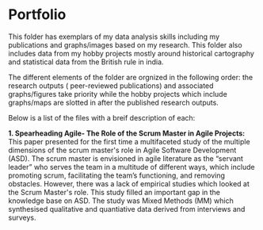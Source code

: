 # Portfolio
This folder has exemplars of my data analysis skills including my publications and graphs/images based on my research. This folder also includes data from my hobby projects mostly around historical cartography and statistical data from the British rule in india.

The different elements of the folder are orgnized in the following order: the research outputs ( peer-reviewed publications) and associated graphs/figures take priority while the hobby projects which include graphs/maps are slotted in after the published research outputs. 

Below is a list of the files with a breif description of each:

**1. Spearheading Agile- The Role of the Scrum Master in Agile Projects:** This paper presented for the first time a multifaceted study of the multiple dimensions of the scrum master's role in Agile Software Development (ASD). The scrum master is envisioned in agile literature as the “servant leader” who serves the team in a multitude of different ways, which include promoting scrum, facilitating the team’s functioning, and removing obstacles. However, there was a lack of empirical studies which looked at the Scrum Master's role. This study filled an important gap in the knowledge base on ASD. The study was Mixed Methods (MM) which synthesised qualitative and quantiative data derived from interviews and surveys.


